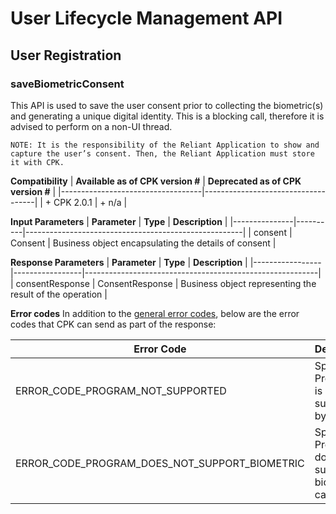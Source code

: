 # User Lifecycle Management API

## User Registration

### saveBiometricConsent
This API is used to save the user consent prior to collecting the biometric(s) and generating a unique digital identity. This is a blocking call, therefore it is advised to perform on a non-UI thread.

```
NOTE: It is the responsibility of the Reliant Application to show and capture the user’s consent. Then, the Reliant Application must store it with CPK.
```


**Compatibility**
| **Available as of CPK version #** | **Deprecated as of CPK version #** |
|-----------------------------------|------------------------------------|
| + CPK 2.0.1                       | + n/a                              |

**Input Parameters**
| **Parameter** | **Type** | **Description**                                      |
|---------------|----------|------------------------------------------------------|
| consent       | Consent  | Business object encapsulating the details of consent |


**Response Parameters**
| **Parameter**   | **Type**        | **Description**                                          |
|-----------------|-----------------|----------------------------------------------------------|
| consentResponse | ConsentResponse | Business object representing the result of the operation |

**Error codes**
In addition to the [general error codes](https://developer.mastercard.com/cp-kernel-integration-api/documentation/reference-pages/code-and-formats/), below are the error codes that CPK can send as part of the response:

| **Error Code**                                | **Description**                                         |
|-----------------------------------------------|---------------------------------------------------------|
| ERROR_CODE_PROGRAM_NOT_SUPPORTED              | Specified Program ID is not supported by CPK            |
| ERROR_CODE_PROGRAM_DOES_NOT_SUPPORT_BIOMETRIC | Specified Program ID does not support biometric capture |
